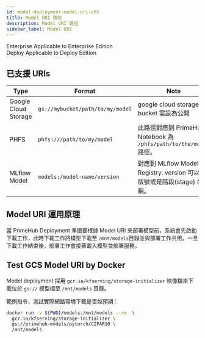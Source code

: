```yaml
---
id: model-deployment-model-uri-cht
title: Model URI 路徑
description: Model URI 路徑
sidebar_label: Model URI
---
```


<div class="label-sect">
  <div class="ee-only tooltip">Enterprise
    <span class="tooltiptext">Applicable to Enterprise Edition</span>
  </div>
  <div class="deploy-only tooltip">Deploy
    <span class="tooltiptext">Applicable to Deploy Edition</span>
  </div>
</div>

## 已支援 URIs

Type | Format | Note
-----|--------|------
Google Cloud Storage | `gs://mybucket/path/to/my/model` | google cloud storage bucket 需設為公開
PHFS | `phfs:///path/to/my/model` | 此路徑對應到 PrimeHub Notebook 為 `/phfs/path/to/the/model` 路徑。
MLflow Model | `models:/model-name/version` | 對應到 MLflow Model Registry. version 可以是版號或是階段(stage) 名稱。

## Model URI 運用原理

當 PrimeHub Deployment 準備要根據 Model URI 來部署模型前，系統會先啟動下載工作，此時下載工作將模型下載至 `/mnt/models`目錄並與部署工作共用。一旦下載工作結束後，部署工作會接著載入模型並部署服務。


## Test GCS Model URI by Docker

Model deployment 採用 `gcr.io/kfserving/storage-initializer` 映像檔來下載位於 `gs://` 模型檔至 `/mnt/models` 目錄。

範例指令，測試實際網路環境下載是否如預期：

```bash
docker run -v ${PWD}/models:/mnt/models --rm  \
  gcr.io/kfserving/storage-initializer \
  gs://primehub-models/pytorch/CIFAR10 \
  /mnt/models
```
